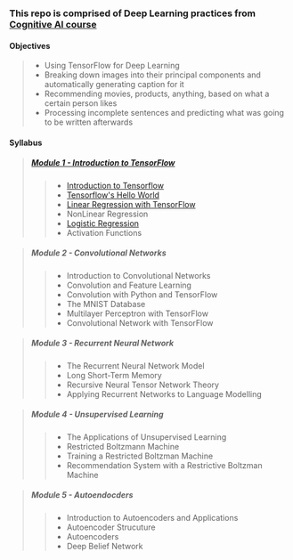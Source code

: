 ### This repo is comprised of Deep Learning practices from [Cognitive AI course](https://courses.cognitiveclass.ai/courses/course-v1:CognitiveClass+ML0120ENv2+2018/courseware/da924c023b9b4009972ea7f973a572b8/)

#### Objectives
> * Using TensorFlow for Deep Learning
> * Breaking down images into their principal components and automatically generating caption for it
> * Recommending movies, products, anything, based on what a certain person likes
> * Processing incomplete sentences and predicting what was going to be written afterwards

#### Syllabus
> ##### [Module 1 - Introduction to TensorFlow](Module-1)
>> * [Introduction to Tensorflow](Module-1/Introduction-to-TensorFlow.md)
>> * [Tensorflow's Hello World](/Module-1/Tensorflow's-Hello-World.ipynb)
>> * [Linear Regression with TensorFlow](/Module-1/Linear-regression-with-Tensorflow.ipynb)
>> * NonLinear Regression
>> * [Logistic Regression](/Module-1/Logistic-regression-with-Tensorflow.ipynb)
>> * Activation Functions

> ##### Module 2 - Convolutional Networks
>> * Introduction to Convolutional Networks
>> * Convolution and Feature Learning
>> * Convolution with Python and TensorFlow
>> * The MNIST Database
>> * Multilayer Perceptron with TensorFlow
>> * Convolutional Network with TensorFlow

> ##### Module 3 - Recurrent Neural Network
>> * The Recurrent Neural Network Model
>> * Long Short-Term Memory
>> * Recursive Neural Tensor Network Theory
>> * Applying Recurrent Networks to Language Modelling

> ##### Module 4 - Unsupervised Learning
>> * The Applications of Unsupervised Learning
>> * Restricted Boltzmann Machine
>> * Training a Restricted Boltzman Machine
>> * Recommendation System with a Restrictive Boltzman Machine

> ##### Module 5 - Autoendocders
>> * Introduction to Autoencoders and Applications
>> * Autoencoder Strucuture
>> * Autoencoders
>> * Deep Belief Network
